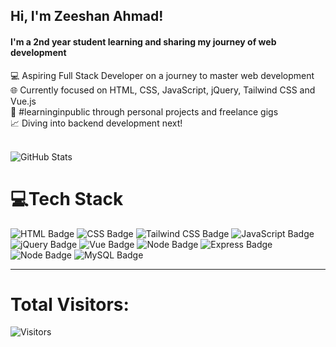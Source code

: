 ## Hi, I'm Zeeshan Ahmad!

#### I'm a 2nd year student learning and sharing my journey of web development<br/>
💻 Aspiring Full Stack Developer on a journey to master web development<br/>
🌐 Currently focused on HTML, CSS, JavaScript, jQuery, Tailwind CSS and Vue.js<br/>
🎯 #learninginpublic through personal projects and freelance gigs<br/>
📈 Diving into backend development next!<br/>
<br/>

![GitHub Stats](https://github-readme-stats.vercel.app/api?username=zeeshan-ahmad-dev&theme=radical&hide_border=false&include_all_commits=true&count_private=true)

# 💻Tech Stack
![HTML Badge](https://img.shields.io/badge/html-%23E34F26.svg?style=for-the-badge&logo=html5&logoColor=white)
![CSS Badge](https://img.shields.io/badge/css-%231572B6.svg?style=for-the-badge&logo=css3&logoColor=white)
![Tailwind CSS Badge](https://img.shields.io/badge/tailwindcss-%2338B2AC.svg?style=for-the-badge&logo=tailwind-css&logoColor=white)
![JavaScript Badge](https://img.shields.io/badge/javascript-%23323330.svg?style=for-the-badge&logo=javascript&logoColor=%23F7DF1E)
![jQuery Badge](https://img.shields.io/badge/jquery-%230769AD.svg?style=for-the-badge&logo=jquery&logoColor=white)
![Vue Badge](https://img.shields.io/badge/vuejs-%2335495e.svg?style=for-the-badge&logo=vue.js&logoColor=%234FC08D)
![Node Badge](https://img.shields.io/badge/node.js-339933?style=for-the-badge&logo=nodedotjs&logoColor=white)
![Express Badge](https://img.shields.io/badge/express.js-000000?style=for-the-badge&logo=express&logoColor=white)
![Node Badge](https://img.shields.io/badge/node.js-339933?style=for-the-badge&logo=nodedotjs&logoColor=white)
![MySQL Badge](https://img.shields.io/badge/mysql-00758F?style=for-the-badge&logo=mysql&logoColor=white)

---
# Total Visitors:
![Visitors](https://profile-counter.glitch.me/zeeshan-ahmad-dev/count.svg)

